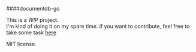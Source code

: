 ####documentdb-go

This is a <i>WIP</i> project.  
I'm kind of doing it on my spare time. if you want to contribute, feel free to take some task [here](https://github.com/a8m/documentdb-go/issues/1)

MIT license.
